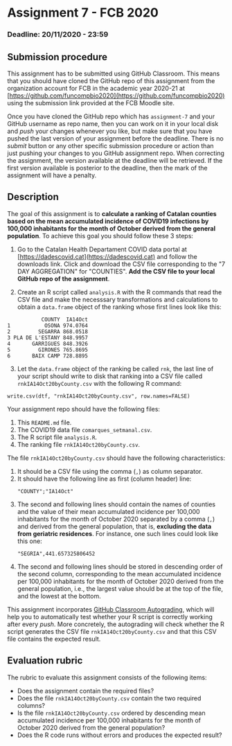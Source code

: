 # Assignment 7 - FCB 2020
### Deadline: 20/11/2020 - 23:59

## Submission procedure

This assignment has to be submitted using GitHub Classroom. This
means that you should have cloned the GitHub repo of this assignment from
the organization account for FCB in the academic year 2020-21 at
[https://github.com/funcompbio2020](https://github.com/funcompbio2020)
using the submission link provided at the FCB Moodle site.

Once you have cloned the GitHub repo which has `assignment-7` and your
GitHub username as repo name, then you can work on it in your local disk
and _push_ your changes whenever you like, but make sure that you have pushed
the last version of your assignment before the deadline. There is no
_submit_ button or any other specific submission procedure or action than
just pushing your changes to you GitHub assignment repo. When correcting the
assignment, the version available at the deadline will be retrieved. If the
first version available is posterior to the deadline, then the mark of the
assignment will have a penalty.

## Description

The goal of this assignment is to **calculate a ranking of Catalan counties
based on the mean accumulated incidence of COVID19 infections by 100,000 inhabitants
for the month of October derived from the general population**. To achieve this goal
you should follow these 3 steps:

  1. Go to the Catalan Health Departament COVID data portal at
   [https://dadescovid.cat](https://dadescovid.cat) and follow the
   downloads link. Click and download the CSV file corresponding to
   the "7 DAY AGGREGATION" for "COUNTIES". **Add the CSV file to
   your local GitHub repo of the assignment**.

  2. Create an R script called `analysis.R` with the R commands that
  read the CSV file and make the necesssary transformations and
  calculations to obtain a `data.frame` object of the ranking whose
  first lines look like this:

  ```
             COUNTY  IA14Oct 
  1           OSONA 974.0764
  2         SEGARRA 868.0518
  3 PLA DE L'ESTANY 848.9957
  4       GARRIGUES 848.3926
  5         GIRONES 765.8695
  6       BAIX CAMP 728.8895
  ```

  3. Let the `data.frame` object of the ranking be called `rnk`,
  the last line of your script should write to disk that ranking
  into a CSV file called `rnkIA14Oct20byCounty.csv` with the
  following R command:

  ```
  write.csv(dtf, "rnkIA14Oct20byCounty.csv", row.names=FALSE)
  ```

Your assignment repo should have the following files:

  1. This `README.md` file.
  2. The COVID19 data file `comarques_setmanal.csv`.
  3. The R script file `analysis.R`.
  4. The ranking file `rnkIA14Oct20byCounty.csv`.

The file `rnkIA14Oct20byCounty.csv` should have the following
characteristics:

  1. It should be a CSV file using the comma (`,`) as column separator.
  2. It should have the following line as first (column header) line:
     ```
     "COUNTY";"IA14Oct"
     ```
  3. The second and following lines should contain the names of counties
     and the value of their mean accumulated incidence per 100,000 inhabitants
     for the month of October 2020 separated by a comma (`,`) and
     derived from the general population, that is, **excluding the data
     from geriatric residences**. For instance, one such lines could look
     like this one:
     ```
     "SEGRIA",441.657325806452
     ```
  4. The second and following lines should be stored in descending order
     of the second column, corresponding to the mean accumulated incidence
     per 100,000 inhabitants for the month of October 2020 derived from the
     general population, i.e., the largest value should be at the top of the
     file, and the lowest at the bottom.

This assignment incorporates [GitHub Classroom Autograding](https://mspoweruser.com/github-classroom-autograding-feature),
which will help you to automatically test whether your R script is
correctly working after every _push_. More concretely, the autograding
will check whether the R script generates the CSV file `rnkIA14Oct20byCounty.csv`
and that this CSV file contains the expected result.

## Evaluation rubric

The rubric to evaluate this assignment consists of the following items:

  * Does the assignment contain the required files?
  * Does the file `rnkIA14Oct20byCounty.csv` contain the two required columns?
  * Is the file `rnkIA14Oct20byCounty.csv` ordered by descending mean accumulated
    incidence per 100,000 inhabitants for the month of October 2020 derived from
    the general population?
  * Does the R code runs without errors and produces the expected result?
